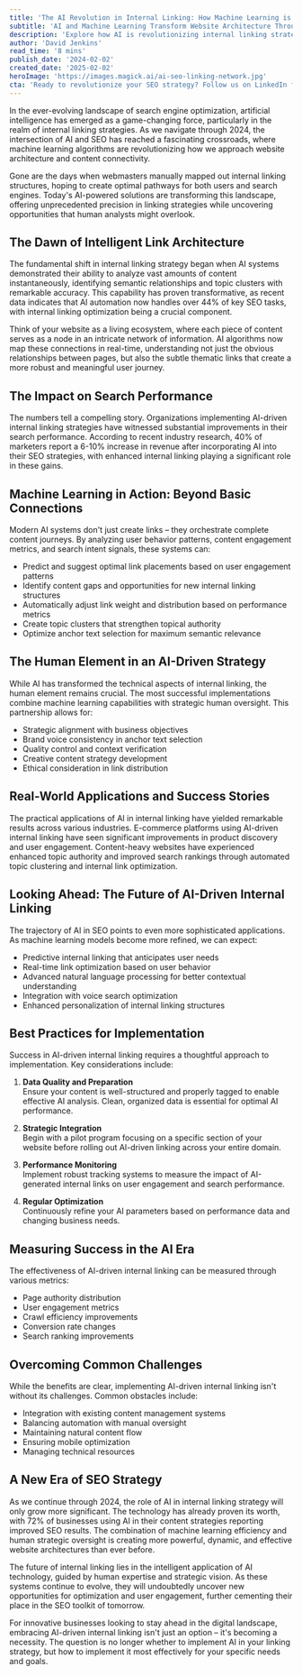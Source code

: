 ```yaml
---
title: 'The AI Revolution in Internal Linking: How Machine Learning is Reshaping SEO Strategy'
subtitle: 'AI and Machine Learning Transform Website Architecture Through Smart Internal Linking'
description: 'Explore how AI is revolutionizing internal linking strategies in SEO. Learn about machine learning\'s impact on website architecture, real-world applications, and implementation best practices for optimizing your digital presence.'
author: 'David Jenkins'
read_time: '8 mins'
publish_date: '2024-02-02'
created_date: '2025-02-02'
heroImage: 'https://images.magick.ai/ai-seo-linking-network.jpg'
cta: 'Ready to revolutionize your SEO strategy? Follow us on LinkedIn for the latest insights on AI-powered internal linking and cutting-edge digital marketing tactics that can transform your online presence.'
---
```


In the ever-evolving landscape of search engine optimization, artificial intelligence has emerged as a game-changing force, particularly in the realm of internal linking strategies. As we navigate through 2024, the intersection of AI and SEO has reached a fascinating crossroads, where machine learning algorithms are revolutionizing how we approach website architecture and content connectivity.

Gone are the days when webmasters manually mapped out internal linking structures, hoping to create optimal pathways for both users and search engines. Today's AI-powered solutions are transforming this landscape, offering unprecedented precision in linking strategies while uncovering opportunities that human analysts might overlook.

## The Dawn of Intelligent Link Architecture

The fundamental shift in internal linking strategy began when AI systems demonstrated their ability to analyze vast amounts of content instantaneously, identifying semantic relationships and topic clusters with remarkable accuracy. This capability has proven transformative, as recent data indicates that AI automation now handles over 44% of key SEO tasks, with internal linking optimization being a crucial component.

Think of your website as a living ecosystem, where each piece of content serves as a node in an intricate network of information. AI algorithms now map these connections in real-time, understanding not just the obvious relationships between pages, but also the subtle thematic links that create a more robust and meaningful user journey.

## The Impact on Search Performance

The numbers tell a compelling story. Organizations implementing AI-driven internal linking strategies have witnessed substantial improvements in their search performance. According to recent industry research, 40% of marketers report a 6-10% increase in revenue after incorporating AI into their SEO strategies, with enhanced internal linking playing a significant role in these gains.

## Machine Learning in Action: Beyond Basic Connections

Modern AI systems don't just create links – they orchestrate complete content journeys. By analyzing user behavior patterns, content engagement metrics, and search intent signals, these systems can:

- Predict and suggest optimal link placements based on user engagement patterns
- Identify content gaps and opportunities for new internal linking structures
- Automatically adjust link weight and distribution based on performance metrics
- Create topic clusters that strengthen topical authority
- Optimize anchor text selection for maximum semantic relevance

## The Human Element in an AI-Driven Strategy

While AI has transformed the technical aspects of internal linking, the human element remains crucial. The most successful implementations combine machine learning capabilities with strategic human oversight. This partnership allows for:

- Strategic alignment with business objectives
- Brand voice consistency in anchor text selection
- Quality control and context verification
- Creative content strategy development
- Ethical consideration in link distribution

## Real-World Applications and Success Stories

The practical applications of AI in internal linking have yielded remarkable results across various industries. E-commerce platforms using AI-driven internal linking have seen significant improvements in product discovery and user engagement. Content-heavy websites have experienced enhanced topic authority and improved search rankings through automated topic clustering and internal link optimization.

## Looking Ahead: The Future of AI-Driven Internal Linking

The trajectory of AI in SEO points to even more sophisticated applications. As machine learning models become more refined, we can expect:

- Predictive internal linking that anticipates user needs
- Real-time link optimization based on user behavior
- Advanced natural language processing for better contextual understanding
- Integration with voice search optimization
- Enhanced personalization of internal linking structures

## Best Practices for Implementation

Success in AI-driven internal linking requires a thoughtful approach to implementation. Key considerations include:

1. **Data Quality and Preparation**  
   Ensure your content is well-structured and properly tagged to enable effective AI analysis. Clean, organized data is essential for optimal AI performance.

2. **Strategic Integration**  
   Begin with a pilot program focusing on a specific section of your website before rolling out AI-driven linking across your entire domain.

3. **Performance Monitoring**  
   Implement robust tracking systems to measure the impact of AI-generated internal links on user engagement and search performance.

4. **Regular Optimization**  
   Continuously refine your AI parameters based on performance data and changing business needs.

## Measuring Success in the AI Era

The effectiveness of AI-driven internal linking can be measured through various metrics:

- Page authority distribution
- User engagement metrics
- Crawl efficiency improvements
- Conversion rate changes
- Search ranking improvements

## Overcoming Common Challenges

While the benefits are clear, implementing AI-driven internal linking isn't without its challenges. Common obstacles include:

- Integration with existing content management systems
- Balancing automation with manual oversight
- Maintaining natural content flow
- Ensuring mobile optimization
- Managing technical resources

## A New Era of SEO Strategy

As we continue through 2024, the role of AI in internal linking strategy will only grow more significant. The technology has already proven its worth, with 72% of businesses using AI in their content strategies reporting improved SEO results. The combination of machine learning efficiency and human strategic oversight is creating more powerful, dynamic, and effective website architectures than ever before.

The future of internal linking lies in the intelligent application of AI technology, guided by human expertise and strategic vision. As these systems continue to evolve, they will undoubtedly uncover new opportunities for optimization and user engagement, further cementing their place in the SEO toolkit of tomorrow.

For innovative businesses looking to stay ahead in the digital landscape, embracing AI-driven internal linking isn't just an option – it's becoming a necessity. The question is no longer whether to implement AI in your linking strategy, but how to implement it most effectively for your specific needs and goals.